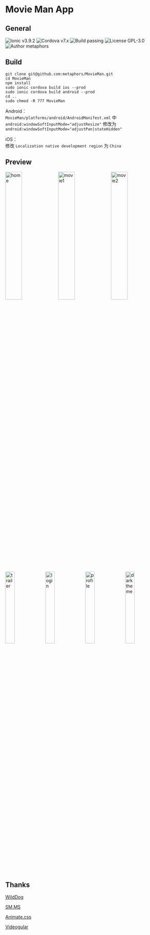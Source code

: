 # Movie Man App

## General
![Ionic v3.9.2](https://img.shields.io/badge/Ionic-v3.9.2-green.svg)
![Cordova v7.x](https://img.shields.io/badge/Cordova-v7.x-green.svg)
![Build passing](https://img.shields.io/badge/build-passing-brightgreen.svg)
![License GPL-3.0](https://img.shields.io/badge/license-GPL--3.0-blue.svg)
![Author metaphors](https://img.shields.io/badge/author-metaphors-blue.svg)

## Build
```
git clone git@github.com:metaphors/MovieMan.git
cd MovieMan
npm install
sudo ionic cordova build ios --prod
sudo ionic cordova build android --prod
cd ..
sudo chmod -R 777 MovieMan
```

Android：  
`MovieMan/platforms/android/AndroidManifest.xml` 中 `android:windowSoftInputMode="adjustResize"` 修改为 `android:windowSoftInputMode="adjustPan|stateHidden"`

iOS：  
修改 `Localization native development region` 为 `China`

## Preview
<div>
	<img alt="home" src="https://github.com/metaphors/MovieMan/raw/master/README_IMGS/home.jpg" width="32%"/>
	<img alt="movie1" src="https://github.com/metaphors/MovieMan/raw/master/README_IMGS/movie1.jpg" width="32%"/>
	<img alt="movie2" src="https://github.com/metaphors/MovieMan/raw/master/README_IMGS/movie2.jpg" width="32%"/>
	<img alt="trailer" src="https://github.com/metaphors/MovieMan/raw/master/README_IMGS/trailer.jpg" width="24%"/>
	<img alt="login" src="https://github.com/metaphors/MovieMan/raw/master/README_IMGS/login.jpg" width="24%"/>
	<img alt="profile" src="https://github.com/metaphors/MovieMan/raw/master/README_IMGS/profile.jpg" width="24%"/>
	<img alt="dark theme" src="https://github.com/metaphors/MovieMan/raw/master/README_IMGS/dark_theme.jpg" width="24%"/>
</div>

## Thanks
[WildDog](https://www.wilddog.com)

[SM.MS](https://sm.ms)

[Animate.css](https://daneden.github.io/animate.css/)

[Videogular](https://videogular.github.io/videogular2/)
